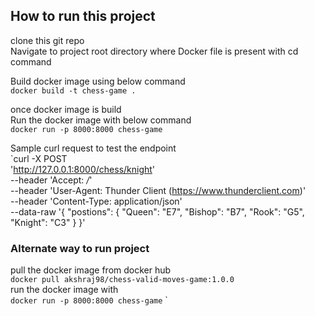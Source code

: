 ## How to run this project
clone this git repo <br>
Navigate to project root directory where Docker file is present with cd command<br>

Build docker image using below command<br>
`docker build -t chess-game .`<br>

once docker image is build <br>
Run the docker image with below command<br>
`docker run -p 8000:8000 chess-game`<br>


Sample curl request to test the endpoint <br>
`curl  -X POST \
  'http://127.0.0.1:8000/chess/knight' \
  --header 'Accept: */*' \
  --header 'User-Agent: Thunder Client (https://www.thunderclient.com)' \
  --header 'Content-Type: application/json' \
  --data-raw '{
  "postions": {
    "Queen": "E7",
    "Bishop": "B7",
    "Rook": "G5",
    "Knight": "C3"
  }
}'

### Alternate way to run project <br>
pull the docker image from docker hub <br>
`docker pull akshraj98/chess-valid-moves-game:1.0.0` <br>
run the docker image with <br>
`docker run -p 8000:8000 chess-game`
`
